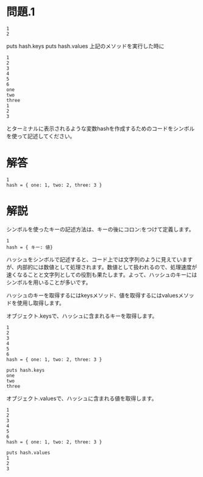 # 問題.1
```
1
2
```
puts hash.keys
puts hash.values
上記のメソッドを実行した時に

```
1
2
3
4
5
6
one
two
three
1
2
3
```

とターミナルに表示されるような変数hashを作成するためのコードをシンボルを使って記述してください。

# 解答
```
1
hash = { one: 1, two: 2, three: 3 }
```

# 解説
シンボルを使ったキーの記述方法は、キーの後にコロン:をつけて定義します。

```
1
hash = { キー: 値}
```
ハッシュをシンボルで記述すると、コード上では文字列のように見えていますが、内部的には数値として処理されます。数値として扱われるので、処理速度が速くなることと文字列としての役割も果たします。よって、ハッシュのキーにはシンボルを用いることが多いです。

ハッシュのキーを取得するにはkeysメソッド、値を取得するにはvaluesメソッドを使用し取得します。

オブジェクト.keysで、ハッシュに含まれるキーを取得します。

```
1
2
3
4
5
6
hash = { one: 1, two: 2, three: 3 }

puts hash.keys
one
two
three
```

オブジェクト.valuesで、ハッシュに含まれる値を取得します。

```
1
2
3
4
5
6
hash = { one: 1, two: 2, three: 3 }

puts hash.values
1
2
3
```
